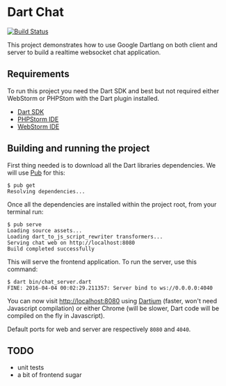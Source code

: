 # Dart Chat

[![Build Status](https://travis-ci.org/mrosati84/Dart-Chat.svg?branch=master)](https://travis-ci.org/mrosati84/Dart-Chat)

This project demonstrates how to use Google Dartlang on both client and server to build a realtime websocket chat
application.

## Requirements

To run this project you need the Dart SDK and best but not required either WebStorm or PHPStom with the Dart plugin
installed.

* [Dart SDK](https://www.dartlang.org/downloads/)
* [PHPStorm IDE](https://www.jetbrains.com/phpstorm/download/)
* [WebStorm IDE](https://www.jetbrains.com/webstorm/download/)

## Building and running the project

First thing needed is to download all the Dart libraries dependencies. We will use [Pub](http://pub.dartlang.org) for
this:

```
$ pub get
Resolving dependencies...
```

Once all the dependencies are installed within the project root, from your terminal run:

```
$ pub serve
Loading source assets...
Loading dart_to_js_script_rewriter transformers...
Serving chat web on http://localhost:8080
Build completed successfully
```

This will serve the frontend application. To run the server, use this command:

```
$ dart bin/chat_server.dart
FINE: 2016-04-04 00:02:29.211357: Server bind to ws://0.0.0.0:4040
```

You can now visit [http://localhost:8080](http://localhost:8080) using [Dartium](https://www.dartlang.org/tools/dartium/) (faster, won't need Javascript
compilation) or either Chrome (will be slower, Dart code will be compiled on the fly in Javascript).

Default ports for web and server are respectively `8080` and `4040`.

## TODO

* unit tests
* a bit of frontend sugar
